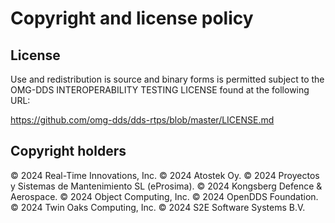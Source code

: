 Copyright and license policy
============================

License
-------

Use and redistribution is source and binary forms is permitted subject to the
OMG-DDS INTEROPERABILITY TESTING LICENSE found at the following URL:

https://github.com/omg-dds/dds-rtps/blob/master/LICENSE.md

Copyright holders
-----------------

© 2024 Real-Time Innovations, Inc.
© 2024 Atostek Oy.
© 2024 Proyectos y Sistemas de Mantenimiento SL (eProsima).
© 2024 Kongsberg Defence & Aerospace.
© 2024 Object Computing, Inc.
© 2024 OpenDDS Foundation.
© 2024 Twin Oaks Computing, Inc.
© 2024 S2E Software Systems B.V.

